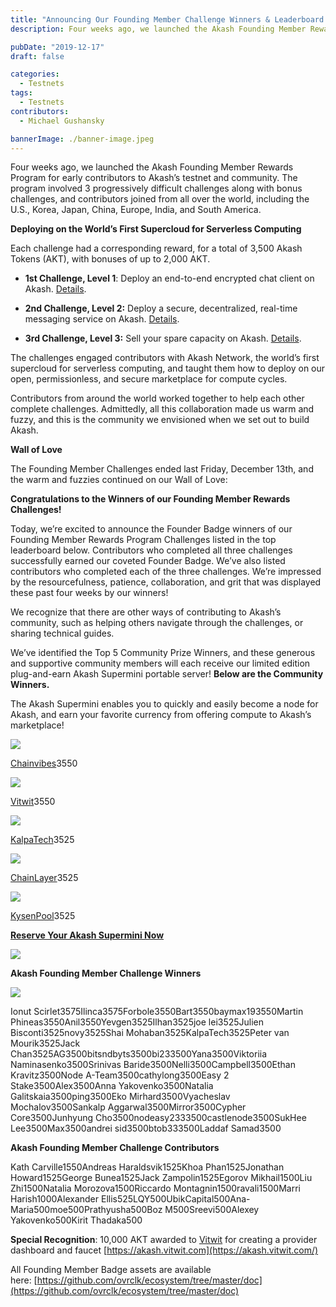 ```yaml
---
title: "Announcing Our Founding Member Challenge Winners & Leaderboard!"
description: Four weeks ago, we launched the Akash Founding Member Rewards Program for early contributors to Akash’s testnet and community. The program involved 3 progressively difficult challenges along with bonus challenges, and contributors joined from all over the world, including the U.S., Korea, Japan, China, Europe, India, and South America.

pubDate: "2019-12-17"
draft: false

categories:
  - Testnets
tags:
  - Testnets
contributors:
  - Michael Gushansky

bannerImage: ./banner-image.jpeg
---
```

Four weeks ago, we launched the Akash Founding Member Rewards Program for early contributors to Akash’s testnet and community. The program involved 3 progressively difficult challenges along with bonus challenges, and contributors joined from all over the world, including the U.S., Korea, Japan, China, Europe, India, and South America.  
  
**Deploying on the World’s First Supercloud for Serverless Computing**  
  
Each challenge had a corresponding reward, for a total of 3,500 Akash Tokens (AKT), with bonuses of up to 2,000 AKT.  

*   **1st Challenge, Level 1**: Deploy an end-to-end encrypted chat client on Akash. [Details](https://github.com/ovrclk/ecosystem/blob/master/founders/level1/README.md).
    
*   **2nd Challenge, Level 2:** Deploy a secure, decentralized, real-time messaging service on Akash. [Details](https://github.com/ovrclk/ecosystem/blob/master/founders/level2/README.md).
    
*   **3rd Challenge, Level 3:** Sell your spare capacity on Akash. [Details](https://github.com/ovrclk/ecosystem/blob/master/founders/level3/README.md).
    

The challenges engaged contributors with Akash Network, the world’s first supercloud for serverless computing, and taught them how to deploy on our open, permissionless, and secure marketplace for compute cycles.   
  
Contributors from around the world worked together to help each other complete challenges. Admittedly, all this collaboration made us warm and fuzzy, and this is the community we envisioned when we set out to build Akash.   
  
**Wall of Love**  
  
The Founding Member Challenges ended last Friday, December 13th, and the warm and fuzzies continued on our Wall of Love:

**Congratulations to the Winners of our Founding Member Rewards Challenges!**  
  
Today, we’re excited to announce the Founder Badge winners of our Founding Member Rewards Program Challenges listed in the top leaderboard below. Contributors who completed all three challenges successfully earned our coveted Founder Badge. We’ve also listed contributors who completed each of the three challenges. We’re impressed by the resourcefulness, patience, collaboration, and grit that was displayed these past four weeks by our winners!  
  
We recognize that there are other ways of contributing to Akash’s community, such as helping others navigate through the challenges, or sharing technical guides.    
  
We’ve identified the Top 5 Community Prize Winners, and these generous and supportive community members will each receive our limited edition plug-and-earn Akash Supermini portable server! **Below are the Community Winners.**

The Akash Supermini enables you to quickly and easily become a node for Akash, and earn your favorite currency from offering compute to Akash’s marketplace! 

![](https://www.datocms-assets.com/45776/1620922312-x1t06whk400x400-2.png)

[Chainvibes](http://chainvibes.com/)3550

![](https://www.datocms-assets.com/45776/1620922320-vitwit-squarelogo-1548657157316-1.png)

[Vitwit](https://vitwit.com/)3550

![](https://www.datocms-assets.com/45776/1620922329-logoo-1.png)

[KalpaTech](https://kalpatech.co/)3525

![](https://www.datocms-assets.com/45776/1620922340-logochainlayer3-1-1.png)

[ChainLayer](https://www.chainlayer.io/)3525

![](https://www.datocms-assets.com/45776/1620922348-kysen-new-1.jpg)

[KysenPool](http://www.kysenpool.io/)3525

[**Reserve Your Akash Supermini Now**](https://akash.network/supermini/)

![](https://www.datocms-assets.com/45776/1620922353-elpjg6cwkaaypug.jpg)

**Akash Founding Member Challenge Winners**

![](https://www.datocms-assets.com/45776/1620922362-founder-badge-2x-1.png)

Ionut Scirlet3575Ilinca3575Forbole3550Bart3550baymax193550Martin Phineas3550Anil3550Yevgen3525Ilhan3525joe lei3525Julien Bisconti3525novy3525Shai Mohaban3525KalpaTech3525Peter van Mourik3525Jack Chan3525AG3500bitsndbyts3500bi233500Yana3500Viktoriia Naminasenko3500Srinivas Baride3500Nelli3500Campbell3500Ethan Kravitz3500Node A-Team3500cathylong3500Easy 2 Stake3500Alex3500Anna Yakovenko3500Natalia Galitskaia3500ping3500Eko Mirhard3500Vyacheslav Mochalov3500Sankalp Aggarwal3500Mirror3500Cypher Core3500Junhyung Cho3500nodeasy2333500castlenode3500SukHee Lee3500Max3500andrei sid3500btob333500Laddaf Samad3500

**Akash Founding Member Challenge Contributors**

Kath Carville1550Andreas Haraldsvik1525Khoa Phan1525Jonathan Howard1525George Bunea1525Jack Zampolin1525Egorov Mikhail1500Liu Zhi1500Natalia Morozova1500Riccardo Montagnin1500ravali1500Marri Harish1000Alexander Ellis525LQY500UbikCapital500Ana-Maria500moe500Prathyusha500Boz M500Sreevi500Alexey Yakovenko500Kirit Thadaka500

**Special Recognition**: 10,000 AKT awarded to [Vitwit](https://vitwit.com/) for creating a provider dashboard and faucet [https://akash.vitwit.com](https://akash.vitwit.com/)

All Founding Member Badge assets are available here: [https://github.com/ovrclk/ecosystem/tree/master/doc](https://github.com/ovrclk/ecosystem/tree/master/doc)